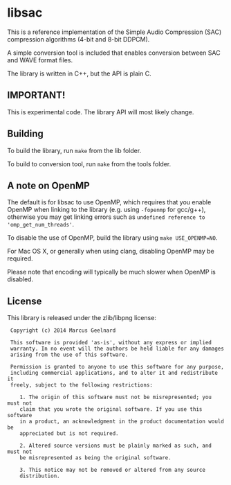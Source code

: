 # libsac

This is a reference implementation of the Simple Audio Compression (SAC)
compression algorithms (4-bit and 8-bit DDPCM).

A simple conversion tool is included that enables conversion between SAC and
WAVE format files.

The library is written in C++, but the API is plain C.


## IMPORTANT!

This is experimental code. The library API will most likely change.


## Building

To build the library, run `make` from the lib folder.

To build to conversion tool, run `make` from the tools folder.


## A note on OpenMP

The default is for libsac to use OpenMP, which requires that you enable OpenMP
when linking to the library (e.g. using `-fopenmp` for gcc/g++), otherwise you
may get linking errors such as `undefined reference to 'omp_get_num_threads'`.

To disable the use of OpenMP, build the library using `make USE_OPENMP=NO`.

For Mac OS X, or generally when using clang, disabling OpenMP may be required.

Please note that encoding will typically be much slower when OpenMP is
disabled.


## License

This library is released under the zlib/libpng license:

```
 Copyright (c) 2014 Marcus Geelnard

 This software is provided 'as-is', without any express or implied
 warranty. In no event will the authors be held liable for any damages
 arising from the use of this software.

 Permission is granted to anyone to use this software for any purpose,
 including commercial applications, and to alter it and redistribute it
 freely, subject to the following restrictions:

    1. The origin of this software must not be misrepresented; you must not
    claim that you wrote the original software. If you use this software
    in a product, an acknowledgment in the product documentation would be
    appreciated but is not required.

    2. Altered source versions must be plainly marked as such, and must not
    be misrepresented as being the original software.

    3. This notice may not be removed or altered from any source
    distribution.
```

